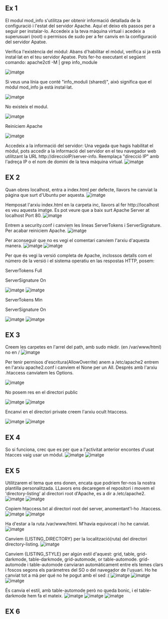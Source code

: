 ## Ex 1
El modul mod_info s'utilitza per obtenir informació detallada de la configuració i l'estat del servidor Apache. Aquí et deixo els passos per a seguir per instalar-lo.
Accedeix a la teva màquina virtual i acedeix a superusuari (root) o permisos de sudo per a fer canvis en la configuració del servidor Apatxe.

Verifica l'existència del mòdul: Abans d'habilitar el mòdul, verifica si ja està instal·lat en el teu servidor Apatxe. Pots fer-ho executant el següent comando:
apache2ctl -M | grep info_module

![imatge](https://github.com/mmonpeat/Desplegament_Aplicacions_Web/assets/115364869/a1560adf-23dd-470f-95b2-386228e421a1)

Si veus una línia que conté "info_moduli (shared)", això significa que el mòdul mod_info ja està instal·lat.

![imatge](https://github.com/mmonpeat/Desplegament_Aplicacions_Web/assets/115364869/c8c939bf-6972-472f-a3fd-8334942406d5)

No existeix el modul.

![imatge](https://github.com/mmonpeat/Desplegament_Aplicacions_Web/assets/115364869/9ac5be44-c2dd-4583-b1f0-21784363607f)

Reiniciem Apache

![imatge](https://github.com/mmonpeat/Desplegament_Aplicacions_Web/assets/115364869/5d554f77-c075-474a-b80e-96820722e3b7)

Accedeix a la informació del servidor: Una vegada que hagis habilitat el mòdul, pots accedir a la informació del servidor
en el teu navegador web utilitzant la URL http://direccioIP/server-info. Reemplaça "direcció IP" amb l'adreça IP o el nom de domini de la teva màquina virtual.
![imatge](https://github.com/mmonpeat/Desplegament_Aplicacions_Web/assets/115364869/5b1dfb99-9e87-45c6-a2db-3076b05b75db)

## EX 2

Quan obres localhost, entra a index.html per defecte, llavors he canviat la pàgina que surt d'Ubuntu per aquesta.
![imatge](https://github.com/mmonpeat/Desplegament_Aplicacions_Web/assets/115364869/eadddaf4-d483-4faf-ae70-5c09885beed2)

Hemposat l'arxiu index.html en la carpeta inc, llavors al fer http://localhost es veu aquesta imatge. Es pot veure que a baix surt Apache Server at localhost Port 80.
![imatge](https://github.com/mmonpeat/Desplegament_Aplicacions_Web/assets/115364869/10b80c90-29ac-41f3-97d7-6d62fa97cb1e)

Entrem a security.conf i canviem les lineas ServerTokens i ServerSignature. Per acabar reiniciem Apache.
![imatge](https://github.com/mmonpeat/Desplegament_Aplicacions_Web/assets/115364869/22638131-5f66-4f17-8101-27d2d5448954)

Per aconseguir que no es vegi el comentari canviem l'arxiu d'aquesta manera.
![imatge](https://github.com/mmonpeat/Desplegament_Aplicacions_Web/assets/115364869/ab824ed0-7fe8-4de8-97ff-8c8c36756560)
![imatge](https://github.com/mmonpeat/Desplegament_Aplicacions_Web/assets/115364869/8d070471-8e73-49ce-abfe-dfa95bff248a)

Per que és vegi la versió completa de Apache, inclossos detalls com el número de la versió i el sistema operatiu en las respostas HTTP, posem:

ServerTokens Full

ServerSignature On

![imatge](https://github.com/mmonpeat/Desplegament_Aplicacions_Web/assets/115364869/f673d286-72a8-4032-93d8-bc1d782053b9)
![imatge](https://github.com/mmonpeat/Desplegament_Aplicacions_Web/assets/115364869/55539f48-9f17-4ab5-af13-03e614b7944b)


ServerTokens Min

ServerSignature On

![imatge](https://github.com/mmonpeat/Desplegament_Aplicacions_Web/assets/115364869/2f4f4c33-4f63-42b3-b16f-6d80199474d7)
![imatge](https://github.com/mmonpeat/Desplegament_Aplicacions_Web/assets/115364869/3cf258c4-9423-456b-8333-a974f4a648f8)

## EX 3

Creem les carpetes en l'arrel del path, amb sudo mkdir. (en /var/www/html) no en /
![imatge](https://github.com/mmonpeat/Desplegament_Aplicacions_Web/assets/115364869/bca81598-cd25-4fdd-9678-15df613565c5)

Per tenir permisos d'escritura(AllowOverrite) anem a /etc/apache2 entrem en l'arxiu apache2.conf i canviem el None per un All.
Després amb l'arxiu .htaccess canviatem les Options.

![imatge](https://github.com/mmonpeat/Desplegament_Aplicacions_Web/assets/115364869/305b850b-237a-4bc7-bf92-0ef90937da4f)

No posem res en el directori public

![imatge](https://github.com/mmonpeat/Desplegament_Aplicacions_Web/assets/115364869/ee6ae80b-ac8b-4a43-a9a9-dfa508ffc1b0)
![imatge](https://github.com/mmonpeat/Desplegament_Aplicacions_Web/assets/115364869/30e547b0-89d8-4213-a4d6-2f86b2b0c374)

Encanvi en el directori private creem l'arxiu ocult htaccess.

![imatge](https://github.com/mmonpeat/Desplegament_Aplicacions_Web/assets/115364869/366228b3-c35e-4bf0-b65c-9174a7b29c3c)
![imatge](https://github.com/mmonpeat/Desplegament_Aplicacions_Web/assets/115364869/48f1985a-a9e2-47a4-afd5-4fcf8f6b95fc)

## EX 4

So si funciona, crec que es per que a l'activitat anterior encontes d'usat htacces vaig usar un mòdul.
![imatge](https://github.com/mmonpeat/Desplegament_Aplicacions_Web/assets/115364869/ee6c22c6-1538-4cbf-a085-d9bb337df408)
![imatge](https://github.com/mmonpeat/Desplegament_Aplicacions_Web/assets/115364869/c9f7bfda-7386-4b03-b6b4-d85e8aab3254)

## EX 5

Utilitzarem el tema que ens donen, encata que podriem fer-nos la nostra plantilla personalitzada.
LLavors ens decaregem el repositori i movem el 'directory-listing' al directori root d'Apache, es a dir a /etc/apache2.
![imatge](https://github.com/mmonpeat/Desplegament_Aplicacions_Web/assets/115364869/8c9713c8-ebd7-4de7-87c4-238c5e26e266)
![imatge](https://github.com/mmonpeat/Desplegament_Aplicacions_Web/assets/115364869/6eeaeaec-89d9-429b-92f1-71f049c542da)

Copiem htaccess.txt al directori root del server, anomentant'l-ho .htaccess.
![imatge](https://github.com/mmonpeat/Desplegament_Aplicacions_Web/assets/115364869/7dbb77df-c4ee-4e94-bdd0-2045a4c54d6c)
![imatge](https://github.com/mmonpeat/Desplegament_Aplicacions_Web/assets/115364869/f4ec1a1d-728d-4247-84d5-07540f244a87)

Ha d'estar a la ruta /var/www/html. M'havia equivocat i ho he canviat.
![imatge](https://github.com/mmonpeat/Desplegament_Aplicacions_Web/assets/115364869/efe1d19e-b42a-465b-a37f-47db0aeb6819)


Canviem {LISTING_DIRECTORY} per la localització(ruta) del directori directory-listing.
![imatge](https://github.com/mmonpeat/Desplegament_Aplicacions_Web/assets/115364869/6f77bdb0-6bd6-4fc0-b13f-cba69f2ed40e)

Canviem {LISTING_STYLE} per algún estil d'aquest: grid, table, grid-darkmode, table-darkmode, grid-automode, or table-automode.
grid-automode i table-automode canviaran automàticament entre els temes clars i foscos segons els paràmetres del SO o del navegador de l'usuari.
Ho he canviat tot a mà per qué no he pogut amb el sed :(
![imatge](https://github.com/mmonpeat/Desplegament_Aplicacions_Web/assets/115364869/f10c36fc-ce85-406d-8dcc-58a63677985f)
![imatge](https://github.com/mmonpeat/Desplegament_Aplicacions_Web/assets/115364869/0133226e-beed-4c8b-9a8c-ee5e6fffb027)
![imatge](https://github.com/mmonpeat/Desplegament_Aplicacions_Web/assets/115364869/c550ec52-6060-4e59-9d77-fdb522ab0409)


És canvia el estil, amb table-automode però no queda bonic, i el table-darkmode hem fa el mateix.
![imatge](https://github.com/mmonpeat/Desplegament_Aplicacions_Web/assets/115364869/dd9bc236-0ee2-424f-a6fb-465b21dd7821)
![imatge](https://github.com/mmonpeat/Desplegament_Aplicacions_Web/assets/115364869/ae27179c-3372-4349-aae5-b987631c14e8)
![imatge](https://github.com/mmonpeat/Desplegament_Aplicacions_Web/assets/115364869/54a96a8b-d31a-48ac-80e2-56f3a252dd09)

## EX 6


